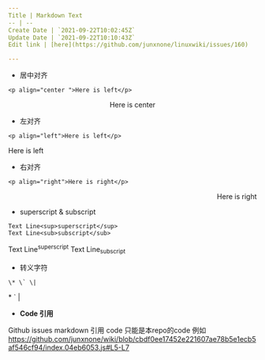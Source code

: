```yaml
---
Title | Markdown Text
-- | --
Create Date | `2021-09-22T10:02:45Z`
Update Date | `2021-09-22T10:10:43Z`
Edit link | [here](https://github.com/junxnone/linuxwiki/issues/160)

---
```

- 居中对齐

```
<p align="center ">Here is left</p>
```
<p align="center ">Here is center</p>  

- 左对齐  
```  
<p align="left">Here is left</p>
```
<p align="left">Here is left</p>

- 右对齐
```
<p align="right">Here is right</p>
```
<p align="right">Here is right</p>

- superscript & subscript

```
Text Line<sup>superscript</sup>
Text Line<sub>subscript</sub>
```
Text Line<sup>superscript</sup>
Text Line<sub>subscript</sub>

- 转义字符
```
\* \` \|
```
\* \` \|


- **Code 引用**

Github issues markdown 引用 code
只能是本repo的code
例如
https://github.com/junxnone/wiki/blob/cbdf0ee17452e221607ae78b5e1ecb5af546cf94/index.04eb6053.js#L5-L7

